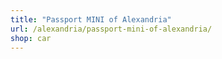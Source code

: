 ```yaml
---
title: "Passport MINI of Alexandria"
url: /alexandria/passport-mini-of-alexandria/
shop: car
---
```

